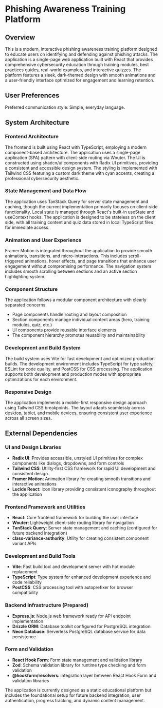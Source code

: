# Phishing Awareness Training Platform

## Overview

This is a modern, interactive phishing awareness training platform designed to educate users on identifying and defending against phishing attacks. The application is a single-page web application built with React that provides comprehensive cybersecurity education through training modules, best practices guides, real-world examples, and interactive quizzes. The platform features a sleek, dark-themed design with smooth animations and a user-friendly interface optimized for engagement and learning retention.

## User Preferences

Preferred communication style: Simple, everyday language.

## System Architecture

### Frontend Architecture
The frontend is built using React with TypeScript, employing a modern component-based architecture. The application uses a single-page application (SPA) pattern with client-side routing via Wouter. The UI is constructed using shadcn/ui components with Radix UI primitives, providing a consistent and accessible design system. The styling is implemented with Tailwind CSS featuring a custom dark theme with cyan accents, creating a professional cybersecurity aesthetic.

### State Management and Data Flow
The application uses TanStack Query for server state management and caching, though the current implementation primarily focuses on client-side functionality. Local state is managed through React's built-in useState and useContext hooks. The application is designed to be stateless on the client side, with all training content and quiz data stored in local TypeScript files for immediate access.

### Animation and User Experience
Framer Motion is integrated throughout the application to provide smooth animations, transitions, and micro-interactions. This includes scroll-triggered animations, hover effects, and page transitions that enhance user engagement without compromising performance. The navigation system includes smooth scrolling between sections and an active section highlighting system.

### Component Structure
The application follows a modular component architecture with clearly separated concerns:
- Page components handle routing and layout composition
- Section components manage individual content areas (hero, training modules, quiz, etc.)
- UI components provide reusable interface elements
- The component hierarchy promotes reusability and maintainability

### Development and Build System
The build system uses Vite for fast development and optimized production builds. The development environment includes TypeScript for type safety, ESLint for code quality, and PostCSS for CSS processing. The application supports both development and production modes with appropriate optimizations for each environment.

### Responsive Design
The application implements a mobile-first responsive design approach using Tailwind CSS breakpoints. The layout adapts seamlessly across desktop, tablet, and mobile devices, ensuring consistent user experience across all screen sizes.

## External Dependencies

### UI and Design Libraries
- **Radix UI**: Provides accessible, unstyled UI primitives for complex components like dialogs, dropdowns, and form controls
- **Tailwind CSS**: Utility-first CSS framework for rapid UI development and consistent design
- **Framer Motion**: Animation library for creating smooth transitions and interactive animations
- **Lucide React**: Icon library providing consistent iconography throughout the application

### Frontend Framework and Utilities
- **React**: Core frontend framework for building the user interface
- **Wouter**: Lightweight client-side routing library for navigation
- **TanStack Query**: Server state management and caching (configured for future backend integration)
- **class-variance-authority**: Utility for creating consistent component variant APIs

### Development and Build Tools
- **Vite**: Fast build tool and development server with hot module replacement
- **TypeScript**: Type system for enhanced development experience and code reliability
- **PostCSS**: CSS processing tool with autoprefixer for browser compatibility

### Backend Infrastructure (Prepared)
- **Express.js**: Node.js web framework ready for API endpoint implementation
- **Drizzle ORM**: Database toolkit configured for PostgreSQL integration
- **Neon Database**: Serverless PostgreSQL database service for data persistence

### Form and Validation
- **React Hook Form**: Form state management and validation library
- **Zod**: Schema validation library for runtime type checking and form validation
- **@hookform/resolvers**: Integration layer between React Hook Form and validation libraries

The application is currently designed as a static educational platform but includes the foundational setup for future backend integration, user authentication, progress tracking, and dynamic content management.